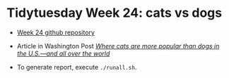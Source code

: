 # Tidytuesday Week 24: cats vs dogs

- [Week 24 github repository](https://github.com/rfordatascience/tidytuesday/tree/master/data/2018-09-11)

- Article in Washington Post [*Where cats are more popular than dogs in the U.S.—and all over the world*](https://www.washingtonpost.com/news/wonk/wp/2014/07/28/where-cats-are-more-popular-than-dogs-in-the-u-s-and-all-over-the-world/?utm_term=.640945d22c7d)

- To generate report, execute `./runall.sh`. 